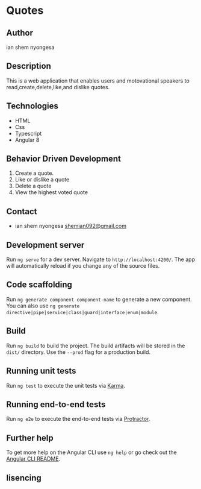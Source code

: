 # Quotes

## Author
ian shem nyongesa

## Description

  This is a web application that enables users and motovational speakers to read,create,delete,like,and dislike quotes.

## Technologies

- HTML
- Css
- Typescript
- Angular 8

## Behavior Driven Development

  1. Create a quote.
  2. Like or dislike a quote
  3. Delete a quote
  4. View the highest voted quote

## Contact

- ian shem nyongesa</a>
shemian092@gmail.com

## Development server

Run `ng serve` for a dev server. Navigate to `http://localhost:4200/`. The app will automatically reload if you change any of the source files.

## Code scaffolding

Run `ng generate component component-name` to generate a new component. You can also use `ng generate directive|pipe|service|class|guard|interface|enum|module`.

## Build

Run `ng build` to build the project. The build artifacts will be stored in the `dist/` directory. Use the `--prod` flag for a production build.

## Running unit tests

Run `ng test` to execute the unit tests via [Karma](https://karma-runner.github.io).

## Running end-to-end tests

Run `ng e2e` to execute the end-to-end tests via [Protractor](http://www.protractortest.org/).

## Further help

To get more help on the Angular CLI use `ng help` or go check out the [Angular CLI README](https://github.com/angular/angular-cli/blob/master/README.md).
## lisencing

